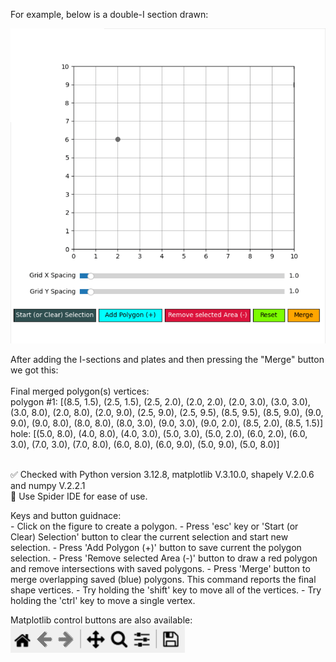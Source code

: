 <p>For example, below is a double-I section drawn:</p>

<img src="https://github.com/YoungYar/SectCAD/blob/master/double-I_section.gif?raw=true" alt="Double-I section" width="600"/>

<p>
After adding the I-sections and plates and then pressing the "Merge" button we got this:<br><br>
Final merged polygon(s) vertices:<br>
polygon #1:  [(8.5, 1.5), (2.5, 1.5), (2.5, 2.0), (2.0, 2.0), (2.0, 3.0), (3.0, 3.0), (3.0, 8.0), (2.0, 8.0), (2.0, 9.0), (2.5, 9.0), (2.5, 9.5), (8.5, 9.5), (8.5, 9.0), (9.0, 9.0), (9.0, 8.0), (8.0, 8.0), (8.0, 3.0), (9.0, 3.0), (9.0, 2.0), (8.5, 2.0), (8.5, 1.5)]<br>
  hole:  [(5.0, 8.0), (4.0, 8.0), (4.0, 3.0), (5.0, 3.0), (5.0, 2.0), (6.0, 2.0), (6.0, 3.0), (7.0, 3.0), (7.0, 8.0), (6.0, 8.0), (6.0, 9.0), (5.0, 9.0), (5.0, 8.0)]<br><br>
</p>

<p>
✅ Checked with Python version 3.12.8, matplotlib V.3.10.0, shapely V.2.0.6 and numpy V.2.2.1<br>
🔷 Use Spider IDE for ease of use.
</p>

<p>
Keys and button guidnace:<br>
- Click on the figure to create a polygon.
- Press 'esc' key or 'Start (or Clear) Selection' button to clear the current selection and start new selection.
- Press 'Add Polygon (+)' button to save current the polygon selection.
- Press 'Remove selected Area (-)' button to draw a red polygon and remove intersections with saved polygons.
- Press 'Merge' button to merge overlapping saved (blue) polygons. This command reports the final shape vertices.
- Try holding the 'shift' key to move all of the vertices.
- Try holding the 'ctrl' key to move a single vertex.
</p>

<p>
Matplotlib control buttons are also available:
<img src="https://github.com/YoungYar/SectCAD/blob/master/Matplotlib-control-buttons.png?raw=true" alt="Matplotlib control buttons"/>
</p>
